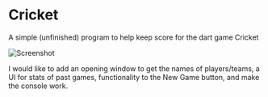 # Cricket
A simple (unfinished) program to help keep score for the dart game Cricket

![Screenshot](https://raw.github.com/zcarciu/Cricket/master/cricket_screenshot.png)
 
I would like to add an opening window to get the names of players/teams, a UI for stats of past games, functionality to the New Game button, and make the console work.
